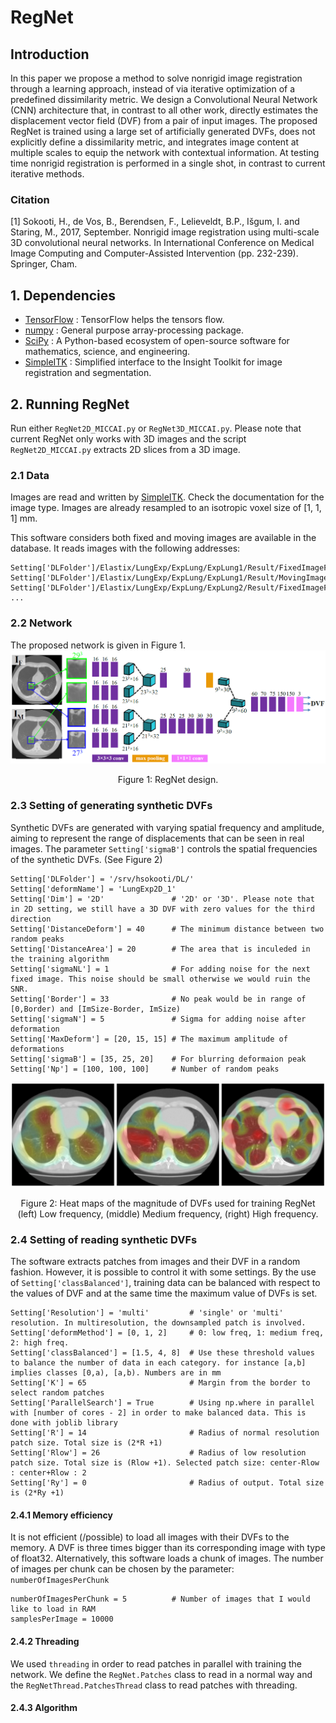 
RegNet
==========

## Introduction
In this paper we propose a method to solve nonrigid image registration through a learning approach, instead of via iterative optimization of a predefined dissimilarity metric. We design a Convolutional Neural Network (CNN) architecture that, in contrast to all other work, directly estimates the displacement vector field (DVF) from a pair of input images. The proposed RegNet is trained using a large set of artificially generated DVFs, does not explicitly define a dissimilarity metric, and integrates image content at multiple scales to equip the network with contextual information. At testing time nonrigid registration is performed in a single shot, in contrast to current iterative methods.

### Citation

[1] Sokooti, H., de Vos, B., Berendsen, F., Lelieveldt, B.P., Išgum, I. and Staring, M., 2017, September. Nonrigid image registration using multi-scale 3D convolutional neural networks. In International Conference on Medical Image Computing and Computer-Assisted Intervention (pp. 232-239). Springer, Cham.

	
## 1. Dependencies
- [TensorFlow](https://www.tensorflow.org/) : TensorFlow helps the tensors flow.
- [numpy](http://www.numpy.org/) : General purpose array-processing package.
- [SciPy](https://www.scipy.org/) : A Python-based ecosystem of open-source software for mathematics, science, and engineering.
- [SimpleITK](http://www.simpleitk.org/) : Simplified interface to the Insight Toolkit for image registration and segmentation.
	

## 2. Running RegNet
Run either `RegNet2D_MICCAI.py` or `RegNet3D_MICCAI.py`. Please note that current RegNet only works with 3D images and the script `RegNet2D_MICCAI.py` extracts 2D slices from a 3D image.

### 2.1 Data
Images are read and written by [SimpleITK](http://www.simpleitk.org/).  Check the documentation for the image type. Images are already resampled to an isotropic voxel size of [1, 1, 1] mm.

This software considers both fixed and moving images are available in the database. It reads images with the following addresses: 
```
Setting['DLFolder']/Elastix/LungExp/ExpLung/ExpLung1/Result/FixedImageFullRS1.mha
Setting['DLFolder']/Elastix/LungExp/ExpLung/ExpLung1/Result/MovingImageFullRS1.mha
Setting['DLFolder']/Elastix/LungExp/ExpLung/ExpLung2/Result/FixedImageFullRS1.mha
...
```


### 2.2 Network
The proposed network is given in Figure 1.
![alt text](Documentation/RegNet.PNG "RegNet design")
<p align="center">Figure 1: RegNet design.</p>

### 2.3 Setting of generating synthetic DVFs

Synthetic DVFs are generated with varying spatial frequency and amplitude, aiming to represent the range of displacements that can be seen in real images. The parameter `Setting['sigmaB']` controls the spatial frequencies of the synthetic DVFs. (See Figure 2)

    Setting['DLFolder'] = '/srv/hsokooti/DL/'    
    Setting['deformName'] = 'LungExp2D_1'
    Setting['Dim'] = '2D'               # '2D' or '3D'. Please note that in 2D setting, we still have a 3D DVF with zero values for the third direction
    Setting['DistanceDeform'] = 40      # The minimum distance between two random peaks
    Setting['DistanceArea'] = 20        # The area that is inculeded in the training algorithm
    Setting['sigmaNL'] = 1              # For adding noise for the next fixed image. This noise should be small otherwise we would ruin the SNR.
    Setting['Border'] = 33              # No peak would be in range of [0,Border) and [ImSize-Border, ImSize)
    Setting['sigmaN'] = 5               # Sigma for adding noise after deformation
    Setting['MaxDeform'] = [20, 15, 15] # The maximum amplitude of deformations
    Setting['sigmaB'] = [35, 25, 20]    # For blurring deformaion peak
    Setting['Np'] = [100, 100, 100]     # Number of random peaks

![alt text](Documentation/syntheticDVF.PNG "syntheticDVF")
<p align="center">Figure 2: Heat maps of the magnitude of DVFs used for training RegNet (left) Low frequency, (middle) Medium frequency, (right) High frequency.</p>

### 2.4 Setting of reading synthetic DVFs

The software extracts patches from images and their DVF in a random fashion. However, it is possible to control it with some settings.  By the use of `Setting['classBalanced']`, training data can be balanced with respect to the values of DVF and at the same time the maximum value of DVFs  is set.

    Setting['Resolution'] = 'multi'         # 'single' or 'multi' resolution. In multiresolution, the downsampled patch is involved.
    Setting['deformMethod'] = [0, 1, 2]     # 0: low freq, 1: medium freq, 2: high freq.
    Setting['classBalanced'] = [1.5, 4, 8]  # Use these threshold values to balance the number of data in each category. for instance [a,b] implies classes [0,a), [a,b). Numbers are in mm
    Setting['K'] = 65                       # Margin from the border to select random patches
    Setting['ParallelSearch'] = True        # Using np.where in parallel with [number of cores - 2] in order to make balanced data. This is done with joblib library
    Setting['R'] = 14                       # Radius of normal resolution patch size. Total size is (2*R +1)
    Setting['Rlow'] = 26                    # Radius of low resolution patch size. Total size is (Rlow +1). Selected patch size: center-Rlow : center+Rlow : 2
    Setting['Ry'] = 0                       # Radius of output. Total size is (2*Ry +1)

#### 2.4.1 Memory efficiency
It is not efficient (/possible)  to load all images with their DVFs to the memory. A DVF is three times bigger than its corresponding image with type of float32. Alternatively, this software loads a chunk of images.  The number of images per chunk can be chosen by the parameter: `numberOfImagesPerChunk`
```
numberOfImagesPerChunk = 5          # Number of images that I would like to load in RAM
samplesPerImage = 10000
```

#### 2.4.2 Threading
We used `threading` in order to read patches in parallel with training the network. We define the `RegNet.Patches` class to read in a normal way and the `RegNetThread.PatchesThread` class to read patches with threading.

#### 2.4.3 Algorithm







